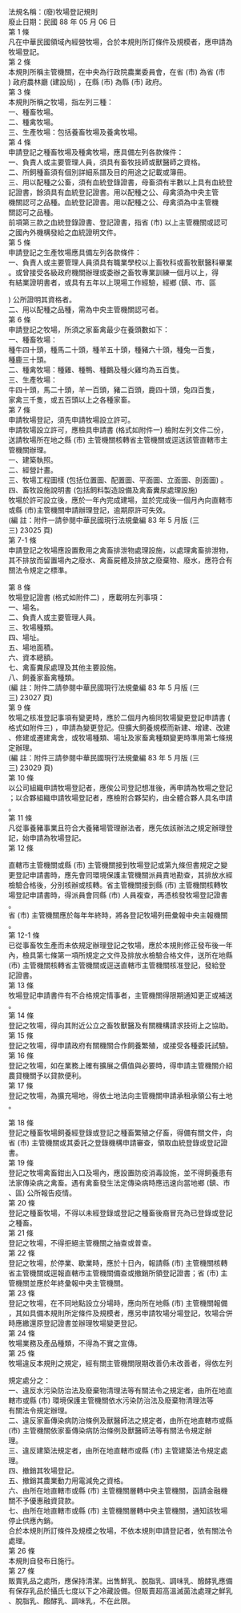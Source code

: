 法規名稱：(廢)牧場登記規則  
廢止日期：民國 88 年 05 月 06 日  
第 1 條  
凡在中華民國領域內經營牧場，合於本規則所訂條件及規模者，應申請為  
牧場登記。  
第 2 條  
本規則所稱主管機關，在中央為行政院農業委員會，在省 (市) 為省 (市  
) 政府農林廳 (建設局) ，在縣 (市) 為縣 (市) 政府。  
第 3 條  
本規則所稱之牧場，指左列三種：  
一、種畜牧場。  
二、種禽牧場。  
三、生產牧場：包括養畜牧場及養禽牧場。  
第 4 條  
申請登記之種畜牧場及種禽牧場，應具備左列各款條件：  
一、負責人或主要管理人員，須具有畜牧技師或獸醫師之資格。  
二、所飼種畜須有個別詳細系譜及目的用途之記載或簿冊。  
三、用以配種之公畜，須有血統登錄證書，母畜須有半數以上具有血統登  
記證書，餘須具有血統登記證書。用以配種之公、母禽須為中央主管  
機關認可之品種。血統登記證書。用以配種之公、母禽須為中主管機  
關認可之品種。  
前項第三款之血統登錄證書、登記證書，指省 (市) 以上主管機關或認可  
之國內外機構發給之血統證明文件。  
第 5 條  
申請登記之生產牧場應具備左列各款條件：  
一、負責人或主要管理人員須具有職業學校以上畜牧科或畜牧獸醫科畢業  
。或曾接受各級政府機關辦理或委辦之畜牧專業訓練一個月以上，得  
有結業證明書者，或具有五年以上現場工作經驗，經鄉 (鎮、市、區  


) 公所證明其資格者。  
二、用以配種之品種，需為中央主管機關認可者。  
第 6 條  
申請登記之牧場，所須之家畜禽最少在養頭數如下：  
一、種畜牧場：  
種牛四十頭，種馬二十頭，種羊五十頭，種豬六十頭，種兔一百隻，  
種鹿三十頭。  
二、種禽牧場：種雞、種鴨、種鵝及種火雞均為五百隻。  
三、生產牧場：  
牛四十頭，馬二十頭，羊一百頭，豬二百頭，鹿四十頭，兔四百隻，  
家禽三千隻，或五百頭以上之各種家畜。  
第 7 條  
申請牧場登記，須先申請牧場設立許可。  
申請牧場設立許可，應檢具申請書 (格式如附件一) 檢附左列文件二份，  
送請牧場所在地之縣 (市) 主管機關核轉省主管機關或逕送該管直轄市主  
管機關辦理。  
一、建築執照。  
二、經營計畫。  
三、牧場工程圖樣 (包括位置圖、配置圖、平面圖、立面圖、剖面圖) 。  
四、畜牧設施說明書 (包括飼料製造設備及禽畜糞尿處理設施)  
牧場於許可設立後，應於一年內完成建場，並於完成後一個月內向直轄市  
或縣 (市)主管機關申請辦理登記，逾期原許可失效。  
(編 註：附件一請參閱中華民國現行法規彙編 83 年 5 月版 (三  
三) 23025 頁)  
第 7-1 條  
申請登記之牧場應設置敷用之禽畜排泄物處理設施，以處理禽畜排泄物，  
其不排放而留置場內之廢水、禽畜屍體及排放之廢棄物、廢水，應符合有  
關法令規定之標準。  


第 8 條  
牧場登記證書 (格式如附件二) ，應載明左列事項：  
一、場名。  
二、負責人或主要管理人員。  
三、牧場種類。  
四、場址。  
五、場地面積。  
六、資本總額。  
七、禽畜糞尿處理及其他主要設施。  
八、飼養家畜禽種類。  
(編 註：附件二請參閱中華民國現行法規彙編 83 年 5 月版 (三  
三) 23027 頁)  
第 9 條  
牧場之核准登記事項有變更時，應於二個月內檢同牧場變更登記申請書 (  
格式如附件三) ，申請為變更登記。但擴大飼養規模而新建、增建、改建  
、修建或遷建禽舍，或牧場種類、場址及家畜禽種類變更時準用第七條規  
定辦理。  
(編 註：附件三請參閱中華民國現行法規彙編 83 年 5 月版 (三  
三) 23029 頁)  
第 10 條  
以公司組織申請牧場登記者，應俟公司登記想准後，再申請為牧場之登記  
；以合夥組織申請牧場登記者，應檢附合夥契約，由全體合夥人具名申請  
。  
第 11 條  
凡從事養豬事業且符合大養豬場管理辦法者，應先依該辦法之規定辦理登  
記，始申請為牧場登記。  
第 12 條  


直轄市主管機關或縣 (市) 主管機關接到牧場登記或第九條但書規定之變  
更登記申請書時，應先會同環境保護主管機關派員責地勘查，其排放水經  
檢驗合格後，分別核辦或核轉。省主管機關接到縣 (市) 主管機關核轉牧  
場登記申請書時，得派員會同縣 (市) 人員複查，再憑核發牧場登記證書  
。  
省 (市) 主管機關應於每年年終時，將各登記牧場列冊彙報中央主報機關  
。  
第 12-1 條  
已從事畜牧生產而未依規定辦理登記之牧場，應於本規則修正發布後一年  
內，檢具第七條第一項所規定之文件及排放水檢驗合格文件，送所在地縣  
(市) 主管機關核轉省主管機關或逕送直轄市主管機關核准登記，發給登  
記證書。  
第 13 條  
牧場登記申請書件有不合格規定情事者，主管機關得限期通知更正或補送  
。  
第 14 條  
登記之牧場，得向其附近公立之畜牧獸醫及有關機構請求技術上之協助。  
第 15 條  
登記之牧場，得申請政府有關機關合作飼養繁殖，或接受各種委託試驗。  
第 16 條  
登記之牧場，如在業務上確有擴展之價值與必要時，得申請主管機關介紹  
農貸機關予以貸款便利。  
第 17 條  
登記之牧場，為擴充場地，得依土地法向主管機關申請承租承領公有土地  
。  


第 18 條  
登記之種畜牧場飼養經登錄或登記之種畜繁殖之仔畜，得備有關文件，向  
省 (市) 主管機關或其委託之登錄機構申請審查，領取血統登錄或登記證  
書。  
第 19 條  
登記之牧場禽畜鉗出入口及場內，應設置防疫消毒設施，並不得飼養患有  
法家傳染病之禽畜。遇有禽畜發生法定傳染病時應迅速向當地鄉 (鎮、市  
、區) 公所報告疫情。  
第 20 條  
登記之種畜牧場，不得以未經登錄或登記之種畜後裔冒充為已登錄或登記  
之種畜。  
第 21 條  
登記之牧場，不得拒絕主管機關之抽查或普查。  
第 22 條  
登記之牧場，於停業、歇業時，應於十日內，報請縣 (市) 主管機關核轉  
省主管機關或逕報直轄市主管機關備查或撤銷所領登記證書；省 (市) 主  
管機關並應於年終彙報中央主管機關。  
第 23 條  
登記之牧場，在不同地點設立分場時，應向所在地縣 (市) 主管機關報備  
，其如具備本規則所定條件及規模者，應另申請牧場分場登記，牧場合併  
時應繳還原登記證書並辦理牧場變更登記。  
第 24 條  
牧場業務及產品種類，不得為不實之宣傳。  
第 25 條  
牧場違反本規則之規定，經有關主管機關限期改善仍未改善者，得依左列  


規定處分之：  
一、違反水污染防治法及廢棄物清理法等有關法令之規定者，由所在地直  
轄市或縣 (市) 環境保護主管機關依水污染防治法及廢棄物清理法等  
有關法令規定辦理。  
二、違反家畜傳染病防治條例及獸醫師法之規定者，由所在地直轄市或縣  
(市) 主管機關依家畜傳染病防治條例及獸醫師法等有關法令規定辦  
理。  
三、違反建築法規定者，由所在地直轄市或縣 (市) 主管建築法令規定處  
理。  
四、撤銷其牧場登記。  
五、撤銷其農業動力用電減免之資格。  
六、由所在地直轄市或縣 (市) 主管機關層轉中央主管機關，函請金融機  
關不予優惠融資貸款。  
七、由所在地直轄市或縣 (市) 主管機關層轉中央主管機關，通知該牧場  
停止供應內銷。  
合於本規則所訂條件及規模之牧場，不依本規則申請登記者，依有關法令  
處理。  
第 26 條  
本規則自發布日施行。  
第 27 條  
販賣乳品之處所，應保持清潔。出售鮮乳、脫脂乳、調味乳、醱酵乳應備  
有保存乳品於攝氏七度以下之冷藏設備。但販賣超高溫滅菌法處理之鮮乳  
、脫脂乳、醱酵乳、調味乳，不在此限。  


